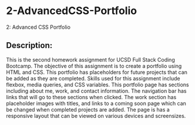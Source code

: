 # 2-AdvancedCSS-Portfolio
2:  Advanced CSS Portfolio

## Description: 
This is the second homework assignment for UCSD Full Stack Coding Bootcamp. The objective of this assignment is to create a portfolio using HTML and CSS. This portfolio has placeholders for future projects that can be added as they are completed. Skills used for this assignment include flexbox, media queries, and CSS variables.  This portfolio page has sections including about me, work, and contact information. The navigation bar has links that will go to these sections when clicked. The work section has placeholder images with titles, and links to a coming soon page which can be changed when completed projects are added. The page is has a responsive layout that can be viewed on various devices and screensizes. 



